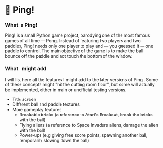 # 🏓 Ping!
### What is Ping!
Ping! is a small Python game project, parodying one of the most famous games of all time — Pong. Instead of featuring two players and two paddles, Ping! needs only one player to play and — you guessed it — one paddle to control. The main objective of the game is to make the ball bounce off the paddle and not touch the bottom of the window.

### What I might add
I will list here all the features I might add to the later versions of Ping!. Some of these concepts might "hit the cutting room floor", but some will actually be implemented, either in main or unofficial testing versions.
* Title screen
* Different ball and paddle textures
* More gameplay features
  - Breakable bricks (a reference to Atari's Breakout, break the bricks with the ball)
  - Flying aliens (a reference to Space Invaders aliens, damage the alien with the ball)
  - Power-ups (e.g giving free score points, spawning another ball, temporarily slowing down the ball)
